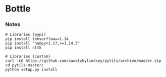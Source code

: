# Bottle


### Notes

    # Libraries (pypi)
    pip install tensorflow==1.14
    pip install "numpy<1.17,>=1.14.5"
    pip install nltk

    # Libraries (custom)
    curl -LO https://github.com/sawatzkylindsey/pytils/archive/master.zip
    cd pytils-master/
    python setup.py install

